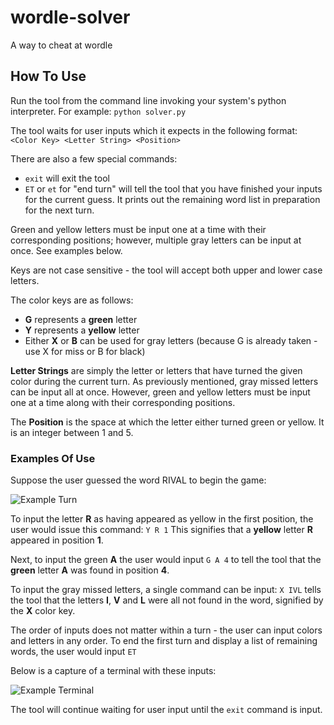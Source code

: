 # wordle-solver
A way to cheat at wordle

## How To Use
Run the tool from the command line invoking your system's python interpreter. For example:
```python solver.py```

The tool waits for user inputs which it expects in the following format:
```<Color Key> <Letter String> <Position>```

There are also a few special commands:
- ```exit``` will exit the tool
- ```ET``` or ```et``` for "end turn" will tell the tool that you have finished your inputs for the current guess. It
prints out the remaining word list in preparation for the next turn.

Green and yellow letters must be input one at a time with their corresponding positions; however, multiple gray letters can be input at once. See examples below.

Keys are not case sensitive - the tool will accept both upper and lower case letters.

The color keys are as follows:
- **G** represents a **green** letter
- **Y** represents a **yellow** letter
- Either **X** or **B** can be used for gray letters (because G is already taken - use X for miss or B for black)

**Letter Strings** are simply the letter or letters that have turned the given color during the current turn. As previously
mentioned, gray missed letters can be input all at once. However, green and yellow letters must be input one at a time
along with their corresponding positions.

The **Position** is the space at which the letter either turned green or yellow. It is an integer between 1 and 5.

### Examples Of Use
Suppose the user guessed the word RIVAL to begin the game:

![Example Turn](example.PNG)

To input the letter **R** as having appeared as yellow in the first position, the user would issue this command:
```Y R 1```
This signifies that a **yellow** letter **R** appeared in position **1**.

Next, to input the green **A** the user would input ```G A 4``` to tell the tool that the **green** letter **A** was
found in position **4**.

To input the gray missed letters, a single command can be input: ```X IVL``` tells the tool that the letters **I**,
**V** and **L** were all not found in the word, signified by the **X** color key.

The order of inputs does not matter within a turn - the user can input colors and letters in any order.
To end the first turn and display a list of remaining words, the user would input ```ET```

Below is a capture of a terminal with these inputs:

![Example Terminal](example_terminal.PNG)

The tool will continue waiting for user input until the ```exit``` command is input.

